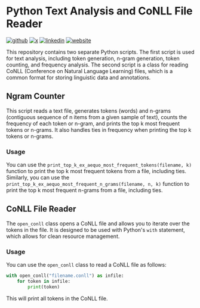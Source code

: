  # Python Text Analysis and CoNLL File Reader

 [![github](https://img.shields.io/badge/GitHub-purbancz-181717.svg?style=flat&logo=github)](https://github.com/purbancz)
[![x](https://img.shields.io/badge/Twitter-@purbancz-00aced.svg?style=flat&logo=x)](https://twitter.com/purbancz)
[![linkedin](https://img.shields.io/badge/LinkedIn-Piotr_Urbańczyk-00aced.svg?style=flat&logo=linkedin)](https://www.linkedin.com/in/piotr-urba%C5%84czyk-9943ab17a/)
[![website](https://img.shields.io/badge/Website-Piotr_Urbańczyk-5087B2.svg?style=flat&logo=data:image/svg%2bxml;base64,PHN2ZyB4bWxucz0iaHR0cDovL3d3dy53My5vcmcvMjAwMC9zdmciIHg9IjBweCIgeT0iMHB4IiB3aWR0aD0iMTAwIiBoZWlnaHQ9IjEwMCIgdmlld0JveD0iMCAwIDI0IDI0Ij4KICAgIDxwYXRoIGQ9Ik0gMTIgMi4wOTk2MDk0IEwgMSAxMiBMIDQgMTIgTCA0IDIxIEwgMTAgMjEgTCAxMCAxNCBMIDE0IDE0IEwgMTQgMjEgTCAyMCAyMSBMIDIwIDEyIEwgMjMgMTIgTCAxMiAyLjA5OTYwOTQgeiIgZmlsbD0iI2ZmZiI+PC9wYXRoPgo8L3N2Zz4=)](https://www.copernicuscenter.edu.pl/en/person/urbanczyk-piotr-2/)

This repository contains two separate Python scripts. The first script is used for text analysis, including token generation, n-gram generation, token counting, and frequency analysis. The second script is a class for reading CoNLL (Conference on Natural Language Learning) files, which is a common format for storing linguistic data and annotations.

## Ngram Counter

This script reads a text file, generates tokens (words) and n-grams (contiguous sequence of n items from a given sample of text), counts the frequency of each token or n-gram, and prints the top k most frequent tokens or n-grams. It also handles ties in frequency when printing the top k tokens or n-grams.

### Usage

You can use the `print_top_k_ex_aequo_most_frequent_tokens(filename, k)` function to print the top k most frequent tokens from a file, including ties. Similarly, you can use the `print_top_k_ex_aequo_most_frequent_n_grams(filename, n, k)` function to print the top k most frequent n-grams from a file, including ties.

## CoNLL File Reader

The `open_conll` class opens a CoNLL file and allows you to iterate over the tokens in the file. It is designed to be used with Python's `with` statement, which allows for clean resource management.

### Usage

You can use the `open_conll` class to read a CoNLL file as follows:

```python
with open_conll("filename.conll") as infile:
    for token in infile:
        print(token)
```

This will print all tokens in the CoNLL file.